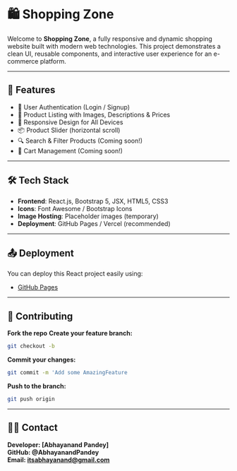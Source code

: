 # 🛍️ Shopping Zone

Welcome to **Shopping Zone**, a fully responsive and dynamic shopping website built with modern web technologies. This project demonstrates a clean UI, reusable components, and interactive user experience for an e-commerce platform.


---

## 🚀 Features

- 🧾 User Authentication (Login / Signup)
- 🛒 Product Listing with Images, Descriptions & Prices
- 🧭 Responsive Design for All Devices
- 📦 Product Slider (horizontal scroll)
- 🔍 Search & Filter Products (Coming soon!)
- 🧾 Cart Management (Coming soon!)

---

## 🛠️ Tech Stack

- **Frontend**: React.js, Bootstrap 5, JSX, HTML5, CSS3
- **Icons**: Font Awesome / Bootstrap Icons
- **Image Hosting**: Placeholder images (temporary)
- **Deployment**: GitHub Pages / Vercel (recommended)

---

## 📤 Deployment

You can deploy this React project easily using:

- [GitHub Pages](https://github.com/AbhayanandPandey/Shoping_zone)

---

## 🙌 Contributing

 **Fork the repo**
 **Create your feature branch:** 
   ```bash
   git checkout -b 
   ```
 **Commit your changes:** 
   ```bash
   git commit -m 'Add some AmazingFeature
   ```
 **Push to the branch:** 
   ```bash
   git push origin 
   ```

---

## 🙋‍♂️ Contact
 **Developer: [Abhayanand Pandey]**<br/>
 **GitHub: @AbhayanandPandey**<br/>
 **Email: itsabhayanand@gmail.com**<br/>
   
